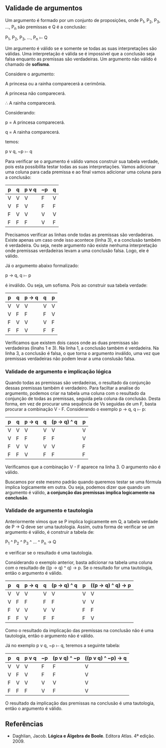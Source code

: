 ## Validade de argumentos

Um argumento é formado por um conjunto de proposições, onde P<sub>1</sub>, P<sub>2</sub>, P<sub>3</sub>, …, P<sub>n</sub> são premissas e 
Q é a conclusão:

P<sub>1</sub>, P<sub>2</sub>, P<sub>3</sub>, …, P<sub>n</sub>  ⟝ Q

Um argumento é válido se e somente se todas as suas interpretações são válidas. Uma interpretação é válida se é impossível que a 
conclusão seja falsa enquanto as premissas são verdadeiras. Um argumento não válido é chamado de **sofisma**.

Considere o argumento: 

A princesa ou a rainha comparecerá a cerimônia.

A princesa não comparecerá.

∴ A rainha comparecerá.

Considerando:
 
p = A princesa comparecerá.

q = A rainha comparecerá.  
        
temos:

p v q, ~p ⟝ q

Para verificar se o argumento é válido vamos construir sua tabela verdade, pois esta possibilita testar todas as suas interpretações.
Vamos adicionar uma coluna para cada premissa e ao final vamos adicionar uma coluna para a conclusão:

| **p** | **q** | **p v q** | **~p** | **q** |
|-------|-------|-----------|--------|-------|
| V     | V     | V         | F      | V     |
| V     | F     | V         | F      | F     |
| F     | V     | V         | V      | V     |
| F     | F     | F         | V      | F     |

Precisamos verificar as linhas onde todas as premissas são verdadeiras. Existe apenas um caso onde isso acontece (linha 3), e a
conclusão também é verdadeira. Ou seja, neste argumento não existe nenhuma interpretação onde premissas verdadeiras levam a uma 
conclusão falsa. Logo, ele é válido.

Já o argumento abaixo formalizado:

p -> q, q ⟝ p

é inválido. Ou seja, um sofisma. Pois ao construir sua tabela verdade:

| **p** | **q** | **p -> q** | **q** | **p** |
|-------|-------|------------|-------|-------|
| V     | V     | V          | V     | V     |
| V     | F     | F          | F     | V     |
| F     | V     | V          | V     | F     |
| F     | F     | V          | F     | F     |

Verificamos que existem dois casos onde as duas premissas são verdadeiras (linahs 1 e 3). Na linha 1, a conclusão também é verdadeira. 
Na linha 3, a conclusão é falsa, o que torna o argumento inválido, uma vez que premissas verdadeiras não podem levar a uma conslusão 
falsa.

### Validade de argumento e implicação lógica

Quando todas as premissas são verdadeiras, o resultado da conjunção dessas premissas também é verdadeiro. Para faciltar a analise do argumento, podemos criar na tabela uma coluna com o resultado da conjunção de todas as premissas, seguida pela coluna da conclusão. Desta forma, em vez de procurar uma sequência de Vs seguidas de um F, basta procurar a combinação V - F. Considerando o exemplo p -> q, q ⟝ p:

| **p** | **q** | **p -> q** | **q** | **(p -> q) ^ q** | **p** |
|-------|-------|------------|-------|------------------|-------|
| V     | V     | V          | V     | V                | V     |
| V     | F     | F          | F     | F                | V     |
| F     | V     | V          | V     | V                | F     |
| F     | F     | V          | F     | F                | F     |

Verificamos que a combinação V - F aparece na linha 3. O argumento não é válido. 

Buscamos por este mesmo padrão quando queremos testar se uma fórmula implica logicamente em outra. Ou seja, podemos dizer que quando um argumento é válido, **a conjunção das premissas implica logicamente na conclusão**.

### Validade de argumento e tautologia

Anteriormente vimos que se P implica logicamente em Q, a tabela verdade de P -> Q deve ser uma tautologia. Assim, outra forma de verificar se um argumento é válido, é construir a tabela de:

P<sub>1</sub> ^ P<sub>2</sub> ^ P<sub>3</sub> ^ … ^ P<sub>n</sub> -> Q

e verificar se o resultado é uma tautologia.

Considerando o exemplo anterior, basta adicionar na tabela uma coluna com o resultado de ((p -> q) ^ q) -> p. Se o resultado for uma
tautologia, então o argumento é válido.

| **p** | **q** | **p -> q** | **q** | **(p -> q) ^ q** | **p** | **((p -> q) ^ q) -> p** |
|-------|-------|------------|-------|------------------|-------|-------------------------|
| V     | V     | V          | V     | V                | V     | V                       |
| V     | F     | F          | F     | F                | V     | V                       |
| F     | V     | V          | V     | V                | F     | F                       |
| F     | F     | V          | F     | F                | F     | V                       |

Como o resultado da implicação das premissas na conclusão não é uma tautologia, então o argumento não é válido.

Já no exemplo p v q, ~p ⟝ q, teremos a seguinte tabela:

| **p** | **q** | **p v q** | **~p** | **(p v q) ^ ~p** | **((p v q) ^ ~p) -> q** |
|-------|-------|-----------|--------|------------------|-------------------------|
| V     | V     | V         | F      | F                | V                       |
| V     | F     | V         | F      | F                | V                       |
| F     | V     | V         | V      | V                | V                       |
| F     | F     | F         | V      | F                | V                       |

O resultado da implicação das premissas na conclusão é uma tautologia, então o argumento é válido.

## Referências
- Daghlian, Jacob. **Lógica e Álgebra de Boole**. Editora Atlas. 4ª edição. 2009.



